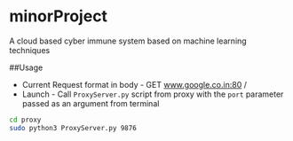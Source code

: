 # minorProject
A cloud based cyber immune system based on machine learning techniques

##Usage
* Current Request format in body - GET www.google.co.in:80 /
* Launch - Call `ProxyServer.py` script from proxy with the `port` parameter passed as an argument from terminal
```bash
cd proxy
sudo python3 ProxyServer.py 9876
```
